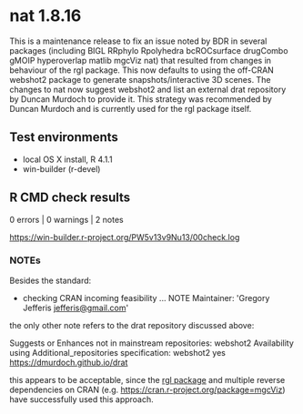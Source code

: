 # nat 1.8.16

This is a maintenance release to fix an issue noted by BDR in several packages (including BIGL RRphylo Rpolyhedra bcROCsurface drugCombo gMOIP hyperoverlap matlib mgcViz nat) that resulted from changes in behaviour of the rgl package. This now defaults to using the off-CRAN webshot2 package to generate snapshots/interactive 3D scenes. The changes to nat now suggest webshot2 and list an external drat repository by Duncan Murdoch to provide it. This strategy was recommended by Duncan Murdoch and is currently used for the rgl package itself.

## Test environments

* local OS X install, R 4.1.1
* win-builder (r-devel)

## R CMD check results

0 errors | 0 warnings | 2 notes

https://win-builder.r-project.org/PW5v13v9Nu13/00check.log

### NOTEs

Besides the standard:

* checking CRAN incoming feasibility ... NOTE
Maintainer: 'Gregory Jefferis <jefferis@gmail.com>'

the only other note refers to the drat repository discussed above:

Suggests or Enhances not in mainstream repositories:
  webshot2
Availability using Additional_repositories specification:
  webshot2   yes   https://dmurdoch.github.io/drat
  
this appears to be acceptable, since the [rgl package](https://cran.r-project.org/package=rgl) and multiple reverse dependencies on CRAN (e.g. https://cran.r-project.org/package=mgcViz) have successfully used this approach.
